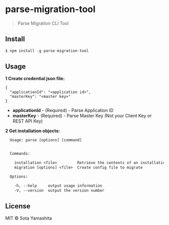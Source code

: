# parse-migration-tool

> Parse Migration CLI Tool

## Install

```js
$ npm install -g parse-migration-tool
```

## Usage

**1 Create credential json file:**

```
{
  "applicationId": "<application id>",
  "masterKey": "<master key>"
}
```

* **applicationId** - (Required) - Parse Application ID
* **masterKey** - (Required) - Parse Master Key (Not your Client Key or REST API Key)

**2 Get installation objects:**

```txt
  Usage: parse [options] [command]


  Commands:

    installation <file>         Retrieve the contents of an installation objects
    migration [options] <file>  Create config file to migrate

  Options:

    -h, --help     output usage information
    -V, --version  output the version number
```

## License

MIT © Sota Yamashita
